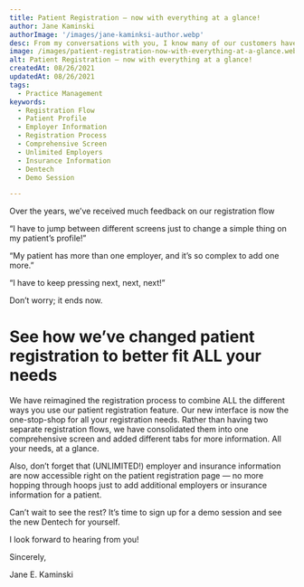 ```yaml
---
title: Patient Registration — now with everything at a glance!
author: Jane Kaminski
authorImage: '/images/jane-kaminksi-author.webp'
desc: From my conversations with you, I know many of our customers have their own way of using our patient registration features. Some offices do not use every field we offer in our patient registration flow. Others never use quick registration and only go through the regular registration processes.
image: /images/patient-registration-now-with-everything-at-a-glance.webp
alt: Patient Registration — now with everything at a glance!
createdAt: 08/26/2021
updatedAt: 08/26/2021
tags:
  - Practice Management
keywords:
  - Registration Flow
  - Patient Profile
  - Employer Information
  - Registration Process
  - Comprehensive Screen
  - Unlimited Employers
  - Insurance Information
  - Dentech
  - Demo Session

---
```


Over the years, we’ve received much feedback on our registration flow

“I have to jump between different screens just to change a simple thing on my patient’s profile!”

“My patient has more than one employer, and it’s so complex to add one more.”

“I have to keep pressing next, next, next!”

Don’t worry; it ends now.

# See how we’ve changed patient registration to better fit ALL your needs

We have reimagined the registration process to combine ALL the different ways you use our patient registration feature. Our new interface is now the one-stop-shop for all your registration needs. Rather than having two separate registration flows, we have consolidated them into one comprehensive screen and added different tabs for more information. All your needs, at a glance.

Also, don’t forget that (UNLIMITED!) employer and insurance information are now accessible right on the patient registration page — no more hopping through hoops just to add additional employers or insurance information for a patient.

Can’t wait to see the rest? It’s time to sign up for a demo session and see the new Dentech for yourself.

I look forward to hearing from you!

Sincerely,

Jane E. Kaminski
